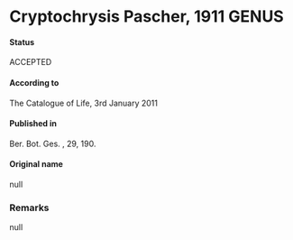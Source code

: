 Cryptochrysis Pascher, 1911 GENUS
=======

#### Status
ACCEPTED

#### According to
The Catalogue of Life, 3rd January 2011

#### Published in
Ber. Bot. Ges. , 29, 190.

#### Original name
null

### Remarks
null